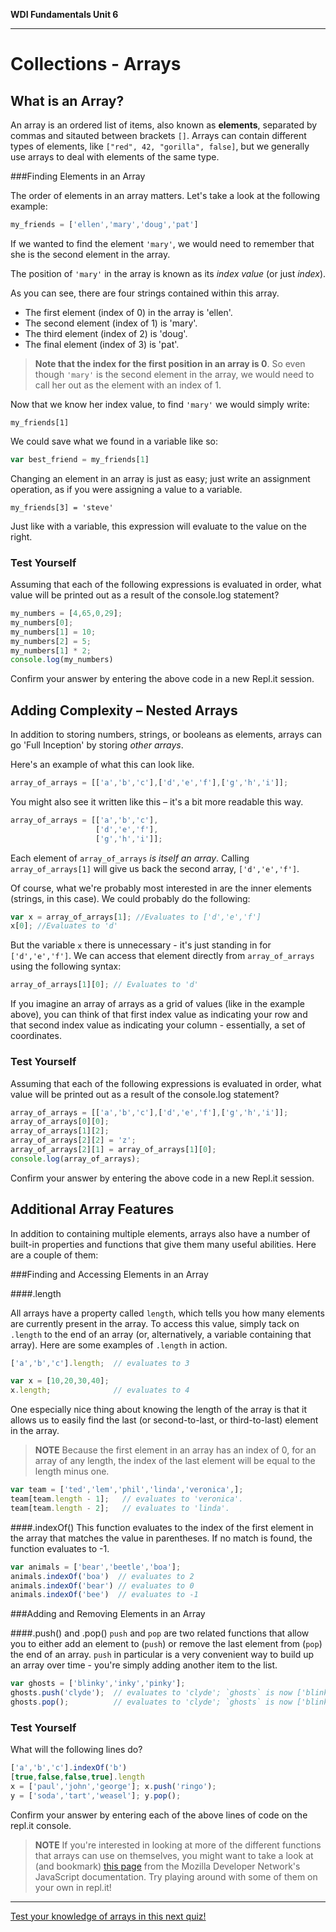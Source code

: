 **WDI Fundamentals Unit 6**

---

# Collections - Arrays
## What is an Array?


An array is an ordered list of items, also known as **elements**, separated by commas and sitauted between brackets `[]`. Arrays can contain different types of elements, like `["red", 42, "gorilla", false]`, but we generally use arrays to deal with elements of the same type.

###Finding Elements in an Array

The order of elements in an array matters. Let's take a look at the following example:

```javascript
my_friends = ['ellen','mary','doug','pat']
```

If we wanted to find the element `'mary'`, we would need to remember that she is the second element in the array. 

The position of `'mary'` in the array is known as its *index value* (or just *index*).

As you can see, there are four strings contained within this array.
- The first element (index of 0) in the array is 'ellen'.
- The second element (index of 1) is 'mary'.
- The third element (index of 2) is 'doug'.
- The final element (index of 3) is 'pat'.

> **Note that the index for the first position in an array is 0**. So even though `'mary'` is the second element in the array, we would need to call her out as the element with an index of 1.




Now that we know her index value, to find `'mary'` we would simply write:

`my_friends[1]`

We could save what we found in a variable like so:

```javascript
var best_friend = my_friends[1]
```

Changing an element in an array is just as easy; just write an assignment operation, as if you were assigning a value to a variable.

`my_friends[3] = 'steve'`

Just like with a variable, this expression will evaluate to the value on the right.

### Test Yourself

Assuming that each of the following expressions is evaluated in order, what value will be printed out as a result of the console.log statement?

```javascript
my_numbers = [4,65,0,29];
my_numbers[0];
my_numbers[1] = 10;
my_numbers[2] = 5;
my_numbers[1] * 2;
console.log(my_numbers)
```
Confirm your answer by entering the above code in a new Repl.it session.

## Adding Complexity – Nested Arrays
  
In addition to storing numbers, strings, or booleans as elements, arrays can go 'Full Inception' by storing *other arrays*.

Here's an example of what this can look like.

```javascript
array_of_arrays = [['a','b','c'],['d','e','f'],['g','h','i']];
```

You might also see it written like this – it's a bit more readable this way.

```javascript
array_of_arrays = [['a','b','c'],
                   ['d','e','f'],
                   ['g','h','i']];
```

Each element of `array_of_arrays` *is itself an array*. Calling `array_of_arrays[1]` will give us back the second array, `['d','e','f']`.

Of course, what we're probably most interested in are the inner elements (strings, in this case). We could probably do the following:

```javascript
var x = array_of_arrays[1]; //Evaluates to ['d','e','f']
x[0]; //Evaluates to 'd'
  ```

But the variable `x` there is unnecessary - it's just standing in for `['d','e','f']`. We can access that element directly from `array_of_arrays` using the following syntax:

```javascript
array_of_arrays[1][0]; // Evaluates to 'd'
```

If you imagine an array of arrays as a grid of values (like in the example above), you can think of that first index value as indicating your row and that second index value as indicating your column - essentially, a set of coordinates.

### Test Yourself

Assuming that each of the following expressions is evaluated in order, what value will be printed out as a result of the console.log statement?

```javascript
array_of_arrays = [['a','b','c'],['d','e','f'],['g','h','i']];
array_of_arrays[0][0];
array_of_arrays[1][2];
array_of_arrays[2][2] = 'z';
array_of_arrays[2][1] = array_of_arrays[1][0];
console.log(array_of_arrays);
```

Confirm your answer by entering the above code in a new Repl.it session.

## Additional Array Features

In addition to containing multiple elements, arrays also have a number of built-in properties and functions that give them many useful abilities. Here are a couple of them:

###Finding and Accessing Elements in an Array

####.length

All arrays have a property called `length`, which tells you how many elements are currently present in the array. To access this value, simply tack on `.length` to the end of an array (or, alternatively, a variable containing that array). Here are some examples of `.length` in action.

```javascript
['a','b','c'].length;  // evaluates to 3

var x = [10,20,30,40];
x.length;              // evaluates to 4
```

One especially nice thing about knowing the length of the array is that it allows us to easily find the last (or second-to-last, or third-to-last) element in the array.

> **NOTE** Because the first element in an array has an index of 0, for an array of any length, the index of the last element will be equal to the length minus one.

```javascript
var team = ['ted','lem','phil','linda','veronica',];
team[team.length - 1];   // evaluates to 'veronica'.
team[team.length - 2];   // evaluates to 'linda'.
```

####.indexOf()
This function evaluates to the index of the first element in the array that matches the value in parentheses. If no match is found, the function evaluates to -1.

```javascript
var animals = ['bear','beetle','boa'];
animals.indexOf('boa')  // evaluates to 2
animals.indexOf('bear') // evaluates to 0
animals.indexOf('bee')  // evaluates to -1
```

###Adding and Removing Elements in an Array

####.push() and .pop()
`push` and `pop` are two related functions that allow you to either add an element to (`push`) or remove the last element from (`pop`) the end of an array. `push` in particular is a very convenient way to build up an array over time - you're simply adding another item to the list.
  
```javascript
var ghosts = ['blinky','inky','pinky'];
ghosts.push('clyde');  // evaluates to 'clyde'; `ghosts` is now ['blinky','inky','pinky','clyde'].
ghosts.pop();          // evaluates to 'clyde'; `ghosts` is now ['blinky','inky','pinky'] again.
```

### Test Yourself

What will the following lines do?

```javascript
['a','b','c'].indexOf('b')
[true,false,false,true].length
x = ['paul','john','george']; x.push('ringo');
y = ['soda','tart','weasel']; y.pop();
```

Confirm your answer by entering each of the above lines of code on the repl.it console.

> **NOTE** If you're interested in looking at more of the different functions that arrays can use on themselves, you might want to take a look at (and bookmark) [this page](https://developer.mozilla.org/en-US/docs/Web/JavaScript/Reference/Global_Objects/Array) from the Mozilla Developer Network's JavaScript documentation. Try playing around with some of them on your own in repl.it!

---
[Test your knowledge of arrays in this next quiz!](03_quiz.md)
